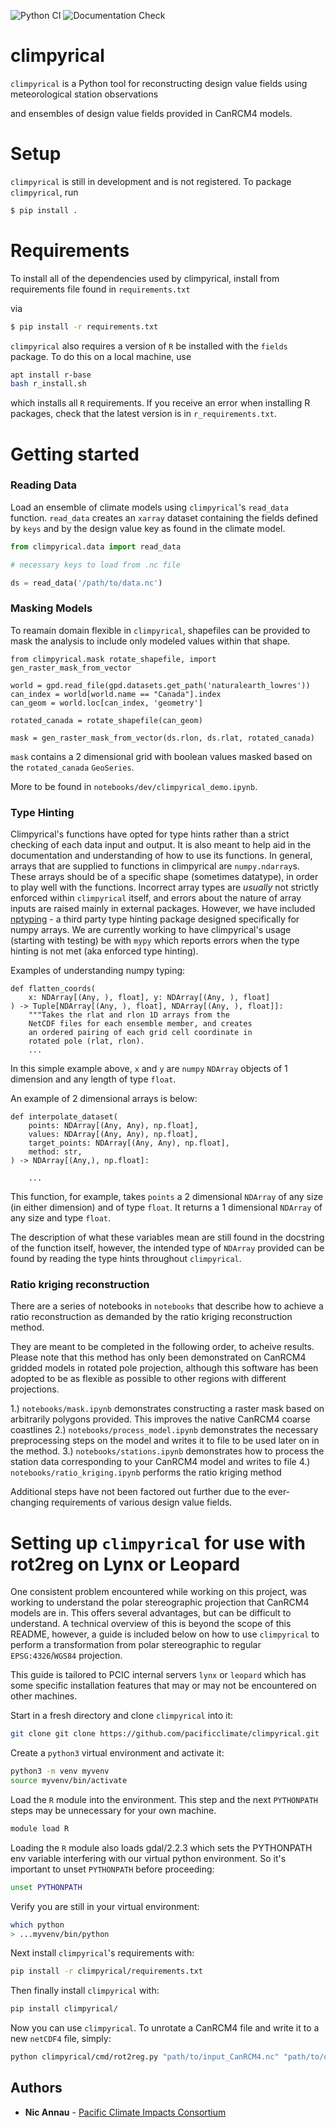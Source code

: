 ![Python CI](https://github.com/pacificclimate/climpyrical/workflows/Python%20CI/badge.svg)
![Documentation Check](https://github.com/pacificclimate/climpyrical/workflows/Documentation%20Check/badge.svg)
# climpyrical

`climpyrical` is a Python tool for reconstructing design value fields using meteorological station observations 

and ensembles of design value fields provided in CanRCM4 models.

# Setup

`climpyrical` is still in development and is not registered. To package `climpyrical`, run
```bash
$ pip install .
```

# Requirements
To install all of the dependencies used by climpyrical, install from requirements file found in `requirements.txt`

via 

```bash
$ pip install -r requirements.txt
```

`climpyrical` also requires a version of `R` be installed with the `fields` package. To do this on a local machine, use

```bash
apt install r-base 
bash r_install.sh
```

which installs all `R` requirements. If you receive an error when installing R packages, check that the latest version is in `r_requirements.txt`.

# Getting started
### Reading Data
Load an ensemble of climate models using `climpyrical`'s `read_data` function. `read_data` creates an `xarray` dataset containing the fields defined by `keys` and by the design value key as found in the climate model.
```python
from climpyrical.data import read_data

# necessary keys to load from .nc file

ds = read_data('/path/to/data.nc')
```

### Masking Models
To reamain domain flexible in `climpyrical`, shapefiles can be provided to mask the analysis to include only modeled values within that shape.

```python3
from climpyrical.mask rotate_shapefile, import gen_raster_mask_from_vector

world = gpd.read_file(gpd.datasets.get_path('naturalearth_lowres'))
can_index = world[world.name == "Canada"].index
can_geom = world.loc[can_index, 'geometry']

rotated_canada = rotate_shapefile(can_geom)

mask = gen_raster_mask_from_vector(ds.rlon, ds.rlat, rotated_canada)
```

`mask` contains a 2 dimensional grid with boolean values masked based on the `rotated_canada` `GeoSeries`.

More to be found in `notebooks/dev/climpyrical_demo.ipynb`.

### Type Hinting
Climpyrical's functions have opted for type hints rather than a strict checking of each data input and output. It is also meant to help aid in the documentation and understanding of how to use its functions. In general, arrays that are supplied to functions in climpyrical are `numpy.ndarray`s. These arrays should be of a specific shape (sometimes datatype), in order to play well with the functions. Incorrect array types are *usually* not strictly enforced within `climpyrical` itself, and errors about the nature of array inputs are raised mainly in external packages. However, we have included [nptyping](https://github.com/ramonhagenaars/nptyping) - a third party type hinting package designed specifically for numpy arrays. We are currently working to have climpyrical's usage (starting with testing) be with `mypy` which reports errors when the type hinting is not met (aka enforced type hinting).

Examples of understanding numpy typing:
```python3
def flatten_coords(
    x: NDArray[(Any, ), float], y: NDArray[(Any, ), float]
) -> Tuple[NDArray[(Any, ), float], NDArray[(Any, ), float]]:
    """Takes the rlat and rlon 1D arrays from the
    NetCDF files for each ensemble member, and creates
    an ordered pairing of each grid cell coordinate in
    rotated pole (rlat, rlon).
    ...
```

In this simple example above, `x` and `y` are `numpy` `NDArray` objects of 1 dimension and any length of type `float`.

An example of 2 dimensional arrays is below:

```python3
def interpolate_dataset(
    points: NDArray[(Any, Any), np.float],
    values: NDArray[(Any, Any), np.float],
    target_points: NDArray[(Any, Any), np.float],
    method: str,
) -> NDArray[(Any,), np.float]:

    ...
```

This function, for example, takes `points` a 2 dimensional `NDArray` of any size (in either dimension) and of type `float`. It returns a 1 dimensional `NDArray` of any size and type `float`.  

The description of what these variables mean are still found in the docstring of the function itself, however, the intended type of `NDArray` provided can be found by reading the type hints throughout `climpyrical`. 

### Ratio kriging reconstruction
There are a series of notebooks in `notebooks` that describe how to achieve a ratio reconstruction as demanded by the ratio kriging reconstruction method.

They are meant to be completed in the following order, to acheive results. Please note that this method has only been demonstrated on CanRCM4 gridded models in rotated pole projection, although this software has been adopted to be as flexible as possible to other regions with different projections. 

1.) `notebooks/mask.ipynb` demonstrates constructing a raster mask based on arbitrarily polygons provided. This improves the native CanRCM4 coarse coastlines
2.) `notebooks/process_model.ipynb` demonstrates the necessary preprocessing steps on the model and writes it to file to be used later on in the method.
3.) `notebooks/stations.ipynb` demonstrates how to process the station data corresponding to your CanRCM4 model and writes to file
4.) `notebooks/ratio_kriging.ipynb` performs the ratio kriging method 

Additional steps have not been factored out further due to the ever-changing requirements of various design value fields. 

# Setting up `climpyrical` for use with rot2reg on Lynx or Leopard
One consistent problem encountered while working on this project, was working to understand the polar stereographic projection that CanRCM4 models are in. This offers several advantages, but can be difficult to understand. A technical overview of this is beyond the scope of this README, however, a guide is included below on how to use `climpyrical` to perform a transformation from polar stereographic to regular `EPSG:4326`/`WGS84` projection.

This guide is tailored to PCIC internal servers `lynx` or `leopard` which has some specific installation features that may or may not be encountered on other machines.

Start in a fresh directory and clone `climpyrical` into it:
```bash
git clone git clone https://github.com/pacificclimate/climpyrical.git 
```

Create a `python3` virtual environment and activate it:
```bash
python3 -m venv myvenv
source myvenv/bin/activate
```

Load the `R` module into the environment. This step and the next `PYTHONPATH` steps may be unnecessary for your own machine. 
```bash
module load R
```

Loading the `R` module also loads gdal/2.2.3 which sets the PYTHONPATH env variable interfering with our virtual python environment. So it's important to unset `PYTHONPATH` before proceeding:
```bash
unset PYTHONPATH
```

Verify you are still in your virtual environment:
```bash
which python
> ...myvenv/bin/python
```

Next install `climpyrical`'s requirements with:
```bash
pip install -r climpyrical/requirements.txt
```

Then finally install `climpyrical` with:
```bash
pip install climpyrical/
```

Now you can use `climpyrical`. To unrotate a CanRCM4 file and write it to a new `netCDF4` file, simply:
```bash
python climpyrical/cmd/rot2reg.py "path/to/input_CanRCM4.nc" "path/to/output_CanRCM4.nc"
```

## Authors
* **Nic Annau** - [Pacific Climate Impacts Consortium](https://www.pacificclimate.org/)

